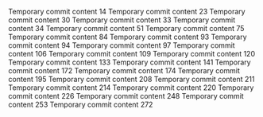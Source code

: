 Temporary commit content 14
Temporary commit content 23
Temporary commit content 30
Temporary commit content 33
Temporary commit content 34
Temporary commit content 51
Temporary commit content 75
Temporary commit content 84
Temporary commit content 93
Temporary commit content 94
Temporary commit content 97
Temporary commit content 106
Temporary commit content 109
Temporary commit content 120
Temporary commit content 133
Temporary commit content 141
Temporary commit content 172
Temporary commit content 174
Temporary commit content 195
Temporary commit content 208
Temporary commit content 211
Temporary commit content 214
Temporary commit content 220
Temporary commit content 226
Temporary commit content 248
Temporary commit content 253
Temporary commit content 272

